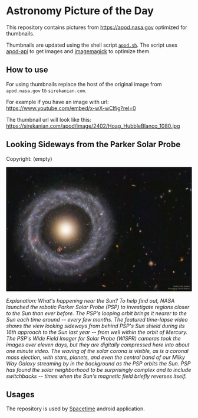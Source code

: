 # Astronomy Picture of the Day

This repository contains pictures from https://apod.nasa.gov optimized for thumbnails.

Thumbnails are updated using the shell script [`apod.sh`](apod.sh). The script
uses [apod-api](https://github.com/nasa/apod-api) to get images and [imagemagick](https://imagemagick.org) to
optimize them.

## How to use

For using thumbnails replace the host of the original image from `apod.nasa.gov` to `sirekanian.com`.

For example if you have an image with url:<br>
https://www.youtube.com/embed/x-wX-wClfig?rel=0

The thumbnail url will look like this:<br>
https://sirekanian.com/apod/image/2402/Hoag_HubbleBlanco_1080.jpg

## Looking Sideways from the Parker Solar Probe

Copyright: (empty)

[![the picture of the day][1]][2]

_Explanation: What's happening near the Sun?  To help find out, NASA launched the robotic Parker Solar Probe (PSP) to investigate regions closer to the Sun than ever before. The PSP's looping orbit brings it nearer to the Sun each time around -- every few months. The featured time-lapse video shows the view looking sideways from behind PSP's Sun shield during its 16th approach to the Sun last year -- from well within the orbit of Mercury.  The PSP's Wide Field Imager for Solar Probe (WISPR) cameras took the images over eleven days, but they are digitally compressed here into about one minute video.  The waving of the solar corona is visible, as is a coronal mass ejection, with stars, planets, and even the central band of our Milky Way Galaxy streaming by in the background as the PSP orbits the Sun. PSP has found the solar neighborhood to be surprisingly complex and to include switchbacks -- times when the Sun's magnetic field briefly reverses itself._

## Usages

The repository is used by [Spacetime][3] android application.

[1]: image/2402/Hoag_HubbleBlanco_1080.jpg

[2]: https://www.youtube.com/embed/x-wX-wClfig?rel=0

[3]: https://github.com/sirekanian/spacetime
